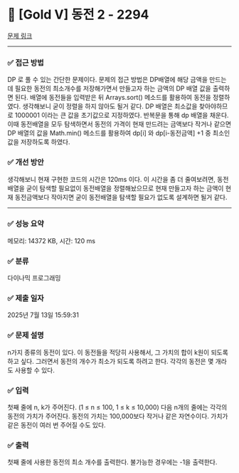 # 📁 [Gold V] 동전 2 - 2294 

[문제 링크](https://www.acmicpc.net/problem/2294) 

<hr>

### ✅ 접근 방법
DP 로 풀 수 있는 간단한 문제이다. 문제의 접근 방법은 DP배열에 해당 금액을 만드는데 필요한 동전의 최소개수를 저장해가면서 만들고자 하는 금액의 DP 배열 값을 출력하면 된다.
배열에 동전들을 입력받은 뒤 Arrays.sort() 메소드를 활용하여 동전을 정렬하였다. 생각해보니 굳이 정렬을 하지 않아도 될거 같다.
DP 배열은 최소값을 찾아야하므로 1000001 이라는 큰 값을 초기값으로 지정하였다. 반복문을 통해 dp 배열을 채운다. 이때 동전배열을 모두 탐색하면서 동전의 가격이 현재 만드려는 금액보다 작거나 같으면
DP 배열의 값을 Math.min() 메소드를 활용하여 dp[i] 와 dp[i-동전금액] +1 중 최소인 값을 저장하도록 하였다. 

### ✅ 개선 방안
생각해보니 현재 구현한 코드의 시간은 120ms 이다. 이 시간을 좀 더 줄여보려면, 동전배열을 굳이 탐색할 필요없이 동전배열을 정렬해놨으므로 현재 만들고자 하는 금액이 현재 동전금액보다 작아지면 굳이 동전배열을 탐색할 필요가 없도록 설계하면 될거 같다.

<hr>

### ✅ 성능 요약

메모리: 14372 KB, 시간: 120 ms

### ✅ 분류

다이나믹 프로그래밍

### ✅ 제출 일자

2025년 7월 13일 15:59:31

### ✅ 문제 설명

<p>n가지 종류의 동전이 있다. 이 동전들을 적당히 사용해서, 그 가치의 합이 k원이 되도록 하고 싶다. 그러면서 동전의 개수가 최소가 되도록 하려고 한다. 각각의 동전은 몇 개라도 사용할 수 있다.</p>

### ✅ 입력 

 <p>첫째 줄에 n, k가 주어진다. (1 ≤ n ≤ 100, 1 ≤ k ≤ 10,000) 다음 n개의 줄에는 각각의 동전의 가치가 주어진다. 동전의 가치는 100,000보다 작거나 같은 자연수이다. 가치가 같은 동전이 여러 번 주어질 수도 있다.</p>

### ✅ 출력 

 <p>첫째 줄에 사용한 동전의 최소 개수를 출력한다. 불가능한 경우에는 -1을 출력한다.</p>

